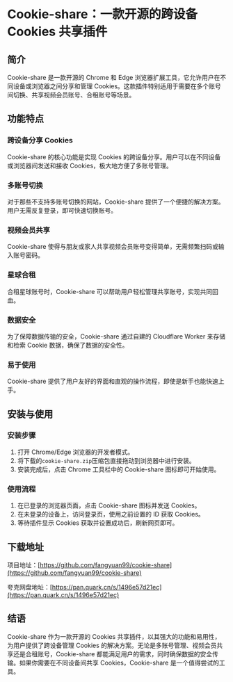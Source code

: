 # Cookie-share：一款开源的跨设备 Cookies 共享插件

## 简介

Cookie-share 是一款开源的 Chrome 和 Edge 浏览器扩展工具，它允许用户在不同设备或浏览器之间分享和管理 Cookies。这款插件特别适用于需要在多个账号间切换、共享视频会员账号、合租账号等场景。

## 功能特点

### 跨设备分享 Cookies

Cookie-share 的核心功能是实现 Cookies 的跨设备分享。用户可以在不同设备或浏览器间发送和接收 Cookies，极大地方便了多账号管理。

### 多账号切换

对于那些不支持多账号切换的网站，Cookie-share 提供了一个便捷的解决方案。用户无需反复登录，即可快速切换账号。

### 视频会员共享

Cookie-share 使得与朋友或家人共享视频会员账号变得简单，无需频繁扫码或输入账号密码。

### 星球合租

合租星球账号时，Cookie-share 可以帮助用户轻松管理共享账号，实现共同回血。

### 数据安全

为了保障数据传输的安全，Cookie-share 通过自建的 Cloudflare Worker 来存储和检索 Cookie 数据，确保了数据的安全性。

### 易于使用

Cookie-share 提供了用户友好的界面和直观的操作流程，即使是新手也能快速上手。

## 安装与使用

### 安装步骤

1. 打开 Chrome/Edge 浏览器的开发者模式。
2. 将下载的`cookie-share.zip`压缩包直接拖动到浏览器中进行安装。
3. 安装完成后，点击 Chrome 工具栏中的 Cookie-share 图标即可开始使用。

### 使用流程

1. 在已登录的浏览器页面，点击 Cookie-share 图标并发送 Cookies。
2. 在未登录的设备上，访问登录页，使用之前设置的 ID 获取 Cookies。
3. 等待插件显示 Cookies 获取并设置成功后，刷新网页即可。

## 下载地址

项目地址：[https://github.com/fangyuan99/cookie-share](https://github.com/fangyuan99/cookie-share)

夸克网盘地址：[https://pan.quark.cn/s/1496e57d21ec](https://pan.quark.cn/s/1496e57d21ec)

## 结语

Cookie-share 作为一款开源的 Cookies 共享插件，以其强大的功能和易用性，为用户提供了跨设备管理 Cookies 的解决方案。无论是多账号管理、视频会员共享还是合租账号，Cookie-share 都能满足用户的需求，同时确保数据的安全传输。如果你需要在不同设备间共享 Cookies，Cookie-share 是一个值得尝试的工具。
